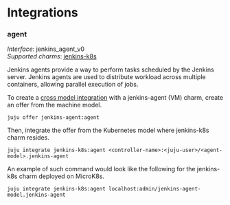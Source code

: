 # Integrations

### agent

_Interface_: jenkins_agent_v0    
_Supported charms_: [jenkins-k8s](https://charmhub.io/jenkins-agent-k8s)

Jenkins agents provide a way to perform tasks scheduled by the Jenkins server. Jenkins agents are
used to distribute workload across multiple containers, allowing parallel execution of jobs.

To create a [cross model integration](https://juju.is/docs/olm/manage-cross-model-integrations) with
a jenkins-agent (VM) charm, create an offer from the machine model.

```
juju offer jenkins-agent:agent
```

Then, integrate the offer from the Kubernetes model where jenkins-k8s charm resides.

```
juju integrate jenkins-k8s:agent <controller-name>:<juju-user>/<agent-model>.jenkins-agent
```

An example of such command would look like the following for the jenkins-k8s charm deployed on MicroK8s.

```
juju integrate jenkins-k8s:agent localhost:admin/jenkins-agent-model.jenkins-agent
```
